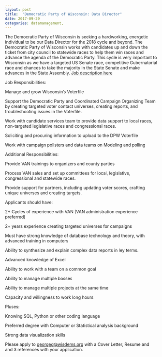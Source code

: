 ```yaml
---
layout: post
title:  "Democratic Party of Wisconsin: Data Director"
date: 2017-09-29
categories: datamanagement,
---
```

The Democratic Party of Wisconsin is seeking a hardworking, energetic individual to be our Data Director for the 2018 cycle and beyond. The Democratic Party of Wisconsin works with candidates up and down the ticket from city council to statewide races to help them win races and advance the agenda of the Democratic Party. This cycle is very important to Wisconsin as we have a targeted US Senate race, competitive Gubernatorial race and chances to take the majority in the State Senate and make advances in the State Assembly.
[Job description here](http://www.wisdems.org/get-involved/job-openings)

Job Responsibilities:

  Manage and grow Wisconsin’s Voterfile

  Support the Democratic Party and Coordinated Campaign Organizing Team by creating targeted voter contact universes, creating reports, and troubleshooting issues in the Voterfile.
    
  Work with candidate services team to provide data support to local races, non-targeted legislative races and congressional races.
    
  Soliciting and procuring information to upload to the DPW Voterfile
    
  Work with campaign pollsters and data teams on Modeling and polling

Additional Responsibilities:

  Provide VAN trainings to organizers and county parties
    
  Process VAN sales and set up committees for local, legislative, congressional and statewide races.
    
  Provide support for partners, including updating voter scores, crafting unique universes and creating targets.  

Applicants should have:

  2+ Cycles of experience with VAN (VAN administration experience preferred)
    
  2+ years experience creating targeted universes for campaigns
    
  Must have strong knowledge of database technology and theory, with advanced training in computers
    
  Ability to synthesize and explain complex data reports in ley terms.
    
  Advanced knowledge of Excel
    
  Ability to work with a team on a common goal
    
  Ability to manage multiple bosses
    
  Ability to manage multiple projects at the same time
    
  Capacity and willingness to work long hours

Pluses:

  Knowing SQL, Python or other coding language
    
  Preferred degree with Computer or Statistical analysis background
    
  Strong data visualization skills

Please apply to georgeg@wisdems.org with a Cover Letter, Resume and and 3 references with your application.
